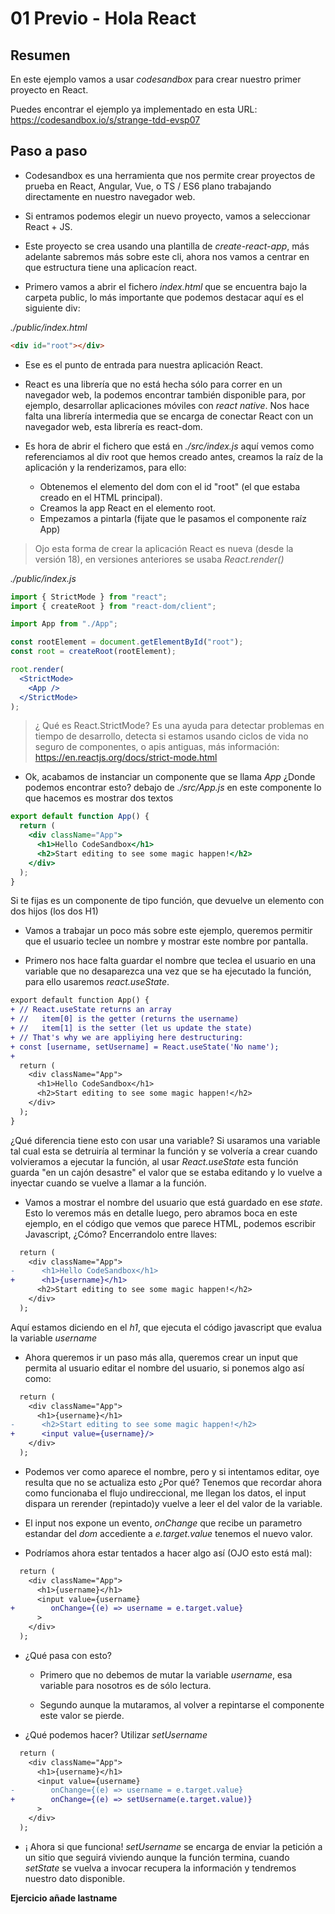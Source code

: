 # 01 Previo - Hola React

## Resumen

En este ejemplo vamos a usar _codesandbox_ para crear nuestro primer proyecto en React.

Puedes encontrar el ejemplo ya implementado en esta URL: https://codesandbox.io/s/strange-tdd-evsp07

## Paso a paso

- Codesandbox es una herramienta que nos permite crear proyectos de prueba en React, Angular, Vue,
  o TS / ES6 plano trabajando directamente en nuestro navegador web.

- Si entramos podemos elegir un nuevo proyecto, vamos a seleccionar React + JS.

- Este proyecto se crea usando una plantilla de _create-react-app_, más adelante sabremos más
  sobre este cli, ahora nos vamos a centrar en que estructura tiene una aplicacíon react.

- Primero vamos a abrir el fichero _index.html_ que se encuentra bajo la carpeta public,
  lo más importante que podemos destacar aquí es el siguiente div:

_./public/index.html_

```html
<div id="root"></div>
```

- Ese es el punto de entrada para nuestra aplicación React.

- React es una librería que no está hecha sólo para correr en un navegador web, la podemos
  encontrar también disponible para, por ejemplo, desarrollar aplicaciones móviles con
  _react native_. Nos hace falta una librería intermedia que se encarga de conectar
  React con un navegador web, esta librería es react-dom.

- Es hora de abrir el fichero que está en _./src/index.js_ aquí vemos como referenciamos
  al div root que hemos creado antes, creamos la raíz de la aplicación y la renderizamos, para ello:

  - Obtenemos el elemento del dom con el id "root" (el que estaba creado en el HTML principal).
  - Creamos la app React en el elemento root.
  - Empezamos a pintarla (fijate que le pasamos el componente raíz App)

> Ojo esta forma de crear la aplicación React es nueva (desde la versión 18), en versiones anteriores
> se usaba _React.render()_

_./public/index.js_

```jsx
import { StrictMode } from "react";
import { createRoot } from "react-dom/client";

import App from "./App";

const rootElement = document.getElementById("root");
const root = createRoot(rootElement);

root.render(
  <StrictMode>
    <App />
  </StrictMode>
);
```

> ¿ Qué es React.StrictMode? Es una ayuda para detectar problemas en tiempo de desarrollo,
> detecta si estamos usando ciclos de vida no seguro de componentes, o apis antiguas,
> más información: https://en.reactjs.org/docs/strict-mode.html

- Ok, acabamos de instanciar un componente que se llama _App_ ¿Donde podemos encontrar esto?
  debajo de _./src/App.js_ en este componente lo que hacemos es mostrar dos textos

```jsx
export default function App() {
  return (
    <div className="App">
      <h1>Hello CodeSandbox</h1>
      <h2>Start editing to see some magic happen!</h2>
    </div>
  );
}
```

Si te fijas es un componente de tipo función, que devuelve un elemento con dos hijos (los dos H1)

- Vamos a trabajar un poco más sobre este ejemplo, queremos permitir que el usuario teclee
  un nombre y mostrar este nombre por pantalla.

- Primero nos hace falta guardar el nombre que teclea el usuario en una variable que no
  desaparezca una vez que se ha ejecutado la función, para ello usaremos _react.useState_.

```diff
export default function App() {
+ // React.useState returns an array
+ //   item[0] is the getter (returns the username)
+ //   item[1] is the setter (let us update the state)
+ // That's why we are appliying here destructuring:
+ const [username, setUsername] = React.useState('No name');
+
  return (
    <div className="App">
      <h1>Hello CodeSandbox</h1>
      <h2>Start editing to see some magic happen!</h2>
    </div>
  );
}
```

¿Qué diferencia tiene esto con usar una variable? Si usaramos una variable tal cual
esta se detruiría al terminar la función y se volvería a crear cuando volvieramos a ejecutar
la función, al usar _React.useState_ esta función guarda "en un cajón desastre" el valor que
se estaba editando y lo vuelve a inyectar cuando se vuelve a llamar a la función.

- Vamos a mostrar el nombre del usuario que está guardado en ese _state_. Esto lo veremos más en
  detalle luego, pero abramos boca en este ejemplo, en el código que vemos que parece HTML,
  podemos escribir Javascript, ¿Cómo? Encerrandolo entre llaves:

```diff
  return (
    <div className="App">
-      <h1>Hello CodeSandbox</h1>
+      <h1>{username}</h1>
      <h2>Start editing to see some magic happen!</h2>
    </div>
  );
```

Aquí estamos diciendo en el _h1_, que ejecuta el código javascript que evalua la variable
_username_

- Ahora queremos ir un paso más alla, queremos crear un input que permita al usuario
  editar el nombre del usuario, si ponemos algo así como:

```diff
  return (
    <div className="App">
      <h1>{username}</h1>
-      <h2>Start editing to see some magic happen!</h2>
+      <input value={username}/>
    </div>
  );
```

- Podemos ver como aparece el nombre, pero y si intentamos editar, oye resulta que no se actualiza
  esto ¿Por qué? Tenemos que recordar ahora como funcionaba el flujo undireccional, me llegan los
  datos, el input dispara un rerender (repintado)y vuelve a leer el del valor de la variable.

- El input nos expone un evento, _onChange_ que recibe un parametro estandar del _dom_
  accediente a _e.target.value_ tenemos el nuevo valor.

- Podríamos ahora estar tentados a hacer algo así (OJO esto está mal):

```diff
  return (
    <div className="App">
      <h1>{username}</h1>
      <input value={username}
+        onChange={(e) => username = e.target.value}
      >
    </div>
  );
```

- ¿Qué pasa con esto?

  - Primero que no debemos de mutar la variable _username_, esa variable
    para nosotros es de sólo lectura.

  - Segundo aunque la mutaramos, al volver a repintarse el componente este valor
    se pierde.

- ¿Qué podemos hacer? Utilizar _setUsername_

```diff
  return (
    <div className="App">
      <h1>{username}</h1>
      <input value={username}
-        onChange={(e) => username = e.target.value}
+        onChange={(e) => setUsername(e.target.value)}
      >
    </div>
  );
```

- ¡ Ahora si que funciona! _setUsername_ se encarga de enviar la petición a un sitio que
  seguirá viviendo aunque la función termina, cuando _setState_ se vuelva a invocar
  recupera la información y tendremos nuestro dato disponible.

**Ejercicio añade lastname**
